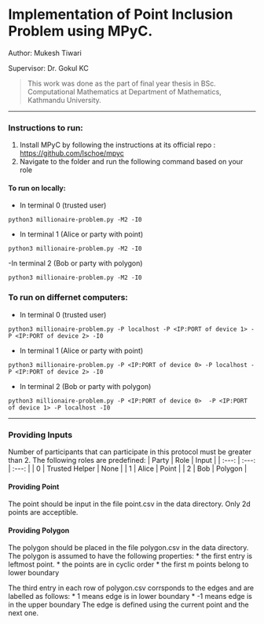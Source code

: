 # Implementation of Point Inclusion Problem using MPyC.

Author: Mukesh Tiwari

Supervisor: Dr. Gokul KC

> This work was done as the part of final year thesis in BSc. Computational Mathematics at Department of Mathematics, Kathmandu University. 
---

### Instructions to run:

  1. Install MPyC by following the instructions at its official repo : https://github.com/lschoe/mpyc
  2. Navigate to the folder and run the following command based on your role
 
#### To run on locally: 

- In terminal 0 (trusted user)
```
python3 millionaire-problem.py -M2 -I0
```

- In terminal 1 (Alice or party with point)
```
python3 millionaire-problem.py -M2 -I0
```

-In terminal 2 (Bob or party with polygon)
```
python3 millionaire-problem.py -M2 -I0
```

### To run on differnet computers:

- In terminal 0 (trusted user)
```
python3 millionaire-problem.py -P localhost -P <IP:PORT of device 1> -P <IP:PORT of device 2> -I0
```

- In terminal 1 (Alice or party with point)

```
python3 millionaire-problem.py -P <IP:PORT of device 0> -P localhost -P <IP:PORT of device 2> -I0
```

- In terminal 2 (Bob or party with polygon)
```
python3 millionaire-problem.py -P <IP:PORT of device 0>  -P <IP:PORT of device 1> -P localhost -I0
```

---

### Providing Inputs

Number of participants that can participate in this protocol must be greater than 2.
The following roles are predefined:
| Party   | Role  | Input |
| :---:   | :---: | :---: |
| 0 | Trusted Helper   | None   |
| 1 | Alice   | Point   |
| 2 | Bob   | Polygon   |

#### Providing Point
The point should be input in the file point.csv in the data directory. Only 2d points are acceptible.

#### Providing Polygon
The polygon should be placed in the file polygon.csv in the data directory. The polygon is assumed to have the following properties:
     * the first entry is leftmost point. 
     * the points are in cyclic order
     * the first m points belong to lower boundary

The third entry in each row of polygon.csv corrsponds to the edges and are labelled as follows:
     * 1 means edge is in lower boundary
     * -1 means edge is in the upper boundary
The edge is defined using the current point and the next one.


     
         

